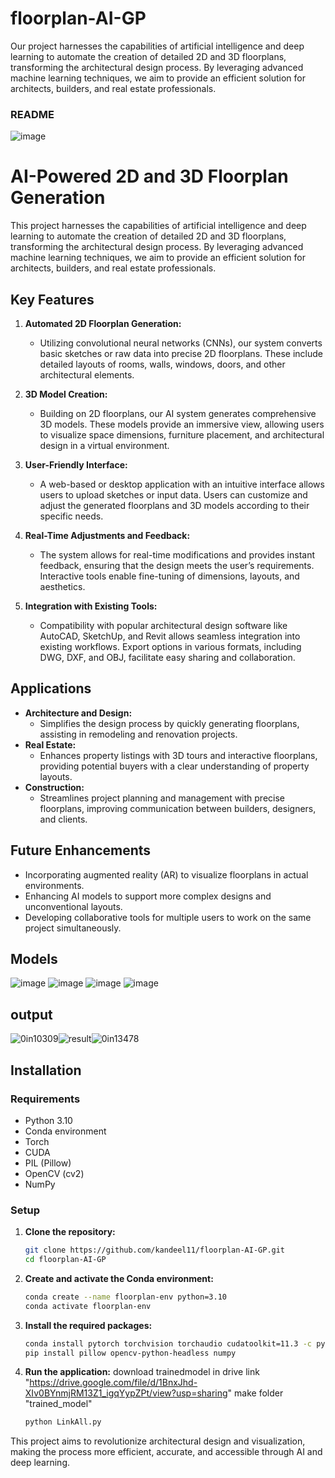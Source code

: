 # floorplan-AI-GP
Our project harnesses the capabilities of artificial intelligence and deep learning to automate the creation of detailed 2D and 3D floorplans, transforming the architectural design process. By leveraging advanced machine learning techniques, we aim to provide an efficient solution for architects, builders, and real estate professionals.
### README
![image](https://github.com/kandeel11/floorplan-AI-GP/assets/113936202/32f32dfc-b838-462d-a412-5061f6a35148)

# AI-Powered 2D and 3D Floorplan Generation

This project harnesses the capabilities of artificial intelligence and deep learning to automate the creation of detailed 2D and 3D floorplans, transforming the architectural design process. By leveraging advanced machine learning techniques, we aim to provide an efficient solution for architects, builders, and real estate professionals.

## Key Features

1. **Automated 2D Floorplan Generation:**
   - Utilizing convolutional neural networks (CNNs), our system converts basic sketches or raw data into precise 2D floorplans. These include detailed layouts of rooms, walls, windows, doors, and other architectural elements.

2. **3D Model Creation:**
   - Building on 2D floorplans, our AI system generates comprehensive 3D models. These models provide an immersive view, allowing users to visualize space dimensions, furniture placement, and architectural design in a virtual environment.

3. **User-Friendly Interface:**
   - A web-based or desktop application with an intuitive interface allows users to upload sketches or input data. Users can customize and adjust the generated floorplans and 3D models according to their specific needs.

4. **Real-Time Adjustments and Feedback:**
   - The system allows for real-time modifications and provides instant feedback, ensuring that the design meets the user’s requirements. Interactive tools enable fine-tuning of dimensions, layouts, and aesthetics.

5. **Integration with Existing Tools:**
   - Compatibility with popular architectural design software like AutoCAD, SketchUp, and Revit allows seamless integration into existing workflows. Export options in various formats, including DWG, DXF, and OBJ, facilitate easy sharing and collaboration.

## Applications

- **Architecture and Design:**
  - Simplifies the design process by quickly generating floorplans, assisting in remodeling and renovation projects.
- **Real Estate:**
  - Enhances property listings with 3D tours and interactive floorplans, providing potential buyers with a clear understanding of property layouts.
- **Construction:**
  - Streamlines project planning and management with precise floorplans, improving communication between builders, designers, and clients.

## Future Enhancements

- Incorporating augmented reality (AR) to visualize floorplans in actual environments.
- Enhancing AI models to support more complex designs and unconventional layouts.
- Developing collaborative tools for multiple users to work on the same project simultaneously.
## Models
![image](https://github.com/kandeel11/floorplan-AI-GP/assets/113936202/dc4312e1-4674-49ff-83de-927a9f605afb)
![image](https://github.com/kandeel11/floorplan-AI-GP/assets/113936202/92181a55-2e14-4902-b457-b21585e388b7)
![image](https://github.com/kandeel11/floorplan-AI-GP/assets/113936202/ce7c8d84-fbd2-4b84-bd73-7a7798dc262a)
![image](https://github.com/kandeel11/floorplan-AI-GP/assets/113936202/45340f2a-a2c2-4e36-9230-fd20afbf4eaf)
## output 
![0in10309](https://github.com/kandeel11/floorplan-AI-GP/assets/113936202/dc63c243-0023-4a6a-ae79-82b77d602d2f)![result](https://github.com/kandeel11/floorplan-AI-GP/assets/113936202/b27d846d-7aa6-4f23-a4a5-dcf73130aeed)![0in13478](https://github.com/kandeel11/floorplan-AI-GP/assets/113936202/5c91ce02-a439-404d-b251-7f42f46e91d3)



## Installation

### Requirements

- Python 3.10
- Conda environment
- Torch
- CUDA
- PIL (Pillow)
- OpenCV (cv2)
- NumPy

### Setup

1. **Clone the repository:**

   ```bash
   git clone https://github.com/kandeel11/floorplan-AI-GP.git
   cd floorplan-AI-GP
   ```

2. **Create and activate the Conda environment:**

   ```bash
   conda create --name floorplan-env python=3.10
   conda activate floorplan-env
   ```

3. **Install the required packages:**

   ```bash
   conda install pytorch torchvision torchaudio cudatoolkit=11.3 -c pytorch
   pip install pillow opencv-python-headless numpy
   ```

4. **Run the application:**
     download trainedmodel in drive link  "https://drive.google.com/file/d/1BnxJhd-XIv0BYnmjRM13Z1_igqYypZPt/view?usp=sharing"
     make folder "trained_model"
   ```bash
   python LinkAll.py
   ```

This project aims to revolutionize architectural design and visualization, making the process more efficient, accurate, and accessible through AI and deep learning.
